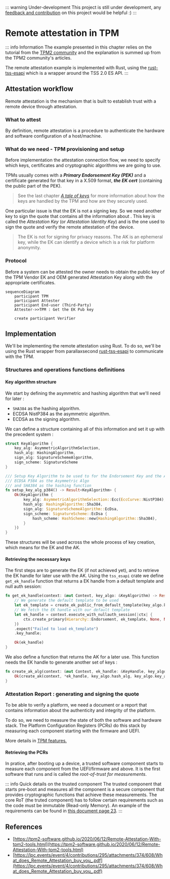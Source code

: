 ::: warning Under-development 
This project is still under development, any [feedback and contribution](https://github.com/cybertechnica/confidential-computing-guide/issues) on this project would be helpful :)
:::
# Remote attestation in TPM

::: info Information
The example presented in this chapter relies on the tutorial from the [TPM2 community](https://tpm2-software.github.io/2020/06/12/Remote-Attestation-With-tpm2-tools.html) and the explanation is summed up from the TPM2 community's articles. 

The remote attestation example is implemented with Rust, using the [rust-tss-esapi](https://github.com/parallaxsecond/rust-tss-esapi) which is a wrapper around the TSS 2.0 ES API.
:::

## Attestation workflow 

Remote attestation is the mechanism that is built to establish trust with a remote device through attestation. 


### What to attest 
By definition, remote attestation is a procedure to authenticate the hardware and software configuration of a host/machine. 


### What do we need - TPM provisioning and setup
Before implementation the attestation connection flow, we need to specify which keys, certificates and cryptographic algorithms we are going to use. 

TPMs usually comes with a ***Primary Endorsement Key (PEK)*** and a certificate generated for that key in a X.509 format, ***the EK cert*** (containing the public part of the PEK). 

> See the last chapter [*A tale of keys*](./5_tale_of_keys.md) for more information about how the keys are handled by the TPM and how are they securely used. 

One particular issue is that the EK is not a signing key. So we need another key to sign the quote that contains all the information about . This key is called the *Attestation Key* (or *Attestation Identity Key*) and is the one used to sign the quote and verify the remote attestation of the device. 

> The EK is not for signing for privacy reasons. The AK is an ephemeral key, while the EK can identify a device which is a risk for platform anonymity. 






### Protocol
Before a system can be attested the owner needs to obtain the public key of the TPM Vendor EK and OEM generated Attestation Key along with the appropriate certificates. 


```mermaid
sequenceDiagram
    participant TPM
    participant Attester
    participant End-user (Third-Party)
    Attester->>TPM : Get the EK Pub key 
    
    create participant Verifier 
```

## Implementation
We'll be implementing the remote attestation using Rust. To do so, we'll be using the Rust wrapper from parallaxsecond [rust-tss-esapi](https://github.com/parallaxsecond/rust-tss-esapi) to communicate with the TPM. 

### Structures and operations functions definitions

#### Key algorithm structure 
We start by defining the asymmetric and hashing algorithm that we'll need for later : 
- `SHA384` as the hashing algorithm. 
- ECDSA NistP384 as the asymmetric algorithm. 
- ECDSA as the signing algorithm. 

We can define a structure containing all of this information and set it up with the precedent system :
```Rust
struct KeyAlgorithm {
    key_alg: AsymmetricAlgorithmSelection, 
    hash_alg: HashingAlgorithm, 
    sign_alg: SignatureSchemeAlgorithm, 
    sign_scheme: SignatureScheme
}

/// Setup Key Algorithm to be used to for the Endorsement Key and the AIK 
/// ECDSA P384 as the Asymmetric Algo 
/// and SHA384 as the hashing function
fn setup_key_alg_p384() -> Result<KeyAlgorithm> {
    Ok(KeyAlgorithm {
        key_alg: AsymmetricAlgorithmSelection::Ecc(EccCurve::NistP384), 
        hash_alg: HashingAlgorithm::Sha384, 
        sign_alg: SignatureSchemeAlgorithm::EcDsa, 
        sign_scheme: SignatureScheme::EcDsa {
            hash_scheme: HashScheme::new(HashingAlgorithm::Sha384),
        }
    })
}
```

These structures will be used across the whole process of key creation, which means for the EK and the AK. 

#### Retrieving the necessary keys 
The first steps are to generate the EK (if not achieved yet), and to retrieve the EK handle for later use with the AK. Using the `tss_esapi` crate we define `get_ek_handle` function that returns a EK handle from a default template and null auth session: 
```Rust
fn get_ek_handle(context: &mut Context, key_algo: &KeyAlgorithm) -> Result<KeyHandle> {
    // We generate the default template to be used
    let ek_template = create_ek_public_from_default_template(key_algo.key_alg, None).unwrap();
    // We fetch the EK handle with our default template
    let ek_handle = context.execute_with_nullauth_session(|ctx| {
        ctx.create_primary(Hierarchy::Endorsement, ek_template, None, None, None, None)
    })
    .expect("Failed to load ek_template")
    .key_handle;

    Ok(ek_handle)
}
``` 

We also define a function that returns the AK for a later use. This function needs the EK handle to generate another set of keys : 

```Rust
fn create_ak_alg(context: &mut Context, ek_handle: &KeyHandle, key_algo: &KeyAlgorithm) -> Result<CreateKeyResult> {
    Ok(create_ak(context, *ek_handle, key_algo.hash_alg, key_algo.key_alg, key_algo.sign_alg, None, None)?)
}
```

### Attestation Report : generating and signing the quote 

To be able to verify a platform, we need a document or a report that contains information about the authenticity and integrity of the platform. 

To do so, we need to measure the state of both the software and hardware stack. The Platform Configuration Registers (PCRs) do this stack by measuring each component starting with the firmware and UEFI. 

More details in [TPM features.](./4_tpm_features.md)

#### Retrieving the PCRs 
In pratice, after booting up a device, a trusted software component starts to measure each component from the UEFI/firmware and above. It is the first software that runs and is called the *root-of-trust for measurements*.  

::: info Quick details on the trusted component
The trusted component that starts pre-boot and measures all the component is a secure component that provides cryptographic functions that achieve these measurements. 
The core RoT (the truted component) has to follow certain requirements such as the code must be immutable (Read-only Memory). An example of the requirements can be found in [this document page 23](https://globalplatform.org/wp-content/uploads/2018/07/GP_RoT_Definitions_and_Requirements_v1.1_PublicRelease-2018-06-28.pdf).
:::




## References 
- [https://tpm2-software.github.io/2020/06/12/Remote-Attestation-With-tpm2-tools.html](https://tpm2-software.github.io/2020/06/12/Remote-Attestation-With-tpm2-tools.html)
- [https://lpc.events/event/4/contributions/295/attachments/374/608/What_does_Remote_Attestation_buy_you_.pdf](https://lpc.events/event/4/contributions/295/attachments/374/608/What_does_Remote_Attestation_buy_you_.pdf)